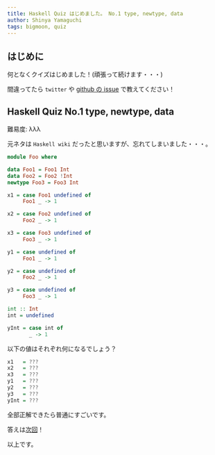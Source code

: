 ```yaml
---
title: Haskell Quiz はじめました。 No.1 type, newtype, data
author: Shinya Yamaguchi
tags: bigmoon, quiz
---
```


## はじめに

何となくクイズはじめました！(頑張って続けます・・・)

間違ってたら `twitter` や [github の issue](https://github.com/e-bigmoon/haskell-blog/issues) で教えてください！

<!--more-->

## Haskell Quiz No.1 type, newtype, data

難易度: λλλ

元ネタは `Haskell wiki` だったと思いますが、忘れてしまいました・・・。

```hs
module Foo where

data Foo1 = Foo1 Int
data Foo2 = Foo2 !Int
newtype Foo3 = Foo3 Int

x1 = case Foo1 undefined of
     Foo1 _ -> 1

x2 = case Foo2 undefined of
     Foo2 _ -> 1

x3 = case Foo3 undefined of
     Foo3 _ -> 1

y1 = case undefined of
     Foo1 _ -> 1

y2 = case undefined of
     Foo2 _ -> 1

y3 = case undefined of
     Foo3 _ -> 1

int :: Int
int = undefined

yInt = case int of
       _ -> 1
```

以下の値はそれぞれ何になるでしょう？

```hs
x1   = ???
x2   = ???
x3   = ???
y1   = ???
y2   = ???
y3   = ???
yInt = ???
```

全部正解できたら普通にすごいです。

答えは[次回](https://haskell.e-bigmoon.com/posts/2018/03-25-quiz-2.html)！

以上です。